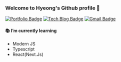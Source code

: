 ### Welcome to Hyeong's Github profile 👋

[![Portfolio Badge](http://img.shields.io/badge/-Portfolio-black?style=flat-square&logo=read-the-docs&link=https://kimbro95.github.io)](https://kimbro95.github.io)
[![Tech Blog Badge](http://img.shields.io/badge/-Tech_Blog-mint?style=flat-square&logo=blogger&logoColor=white&link=https://velog.io/)](https://velog.io/)
[![Gmail Badge](https://img.shields.io/badge/Gmail-d14836?style=flat-square&logo=Gmail&logoColor=white&link=mailto:gudgud951014@gmail.com)](mailto:gudgud951014@gmail.com)
<!--
**kimbro95/kimbro95** is a ✨ _special_ ✨ repository because its `README.md` (this file) appears on your GitHub profile.
-->
#### 📚 I’m currently learning
- Modern JS
- Typescript
- React(Next.Js)